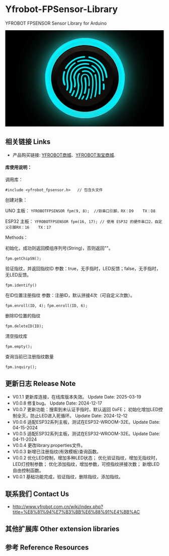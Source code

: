 # Yfrobot-FPSensor-Library
YFROBOT FPSENSOR Sensor Library for Arduino

![](./assets/Fingerprint_Identification_Sensor.png)

## 相关链接 Links

* 产品购买链接: [YFROBOT商城](https://www.yfrobot.com/)、[YFROBOT淘宝商城](https://yfrobot.taobao.com/).

#### 库使用说明：
调用库：

`#include <yfrobot_fpsensor.h>   // 包含头文件`

创建对象：

UNO 主板：
`YFROBOTFPSENSOR fpm(9, 8);  //软串口引脚，RX：D9    TX：D8`

ESP32 主板：
`YFROBOTFPSENSOR fpm(16, 17); // 使用 ESP32 的硬件串口2，自定义引脚RX：16    TX：17`

Methods：

初始化，成功则返回模组序列号(String)，否则返回""。

`fpm.getChipSN();`

验证指纹，并返回指纹ID
参数：true，无手指时，LED反馈；false，无手指时，无LED反馈。

`fpm.identify()`

在ID位置注册指纹
参数：注册ID，默认拼接4次（可自定义次数）。

`fpm.enroll(ID, 4);` 
`fpm.enroll(ID, 6);`


删除ID位置的指纹

`fpm.deleteID(ID);`

清空指纹库

`fpm.empty();`

查询当前已注册指纹数量

`fpm.inquiry();`


## 更新日志 Release Note
* V0.1.1    更新库连接，在线库版本失效。 Update Date: 2025-03-19
* V0.0.8    修复bug。
            Update Date: 2024-12-17
* V0.0.7    更新功能：搜索到未认证手指时，默认返回 0xFE；
            初始化增加LED控制全灭，防止LED进入死循环。
            Update Date: 2024-12-12
* V0.0.6    适配ESP32系列主板，测试在ESP32-WROOM-32E。Update Date: 04-15-2024
* V0.0.5    适配ESP32系列主板，测试在ESP32-WROOM-32E。Update Date: 04-11-2024
* V0.0.4    更改library.properties文件。
* V0.0.3    新增已注册指纹(有效模板)查询函数。
* V0.0.2    优化LED控制，增加多种LED状态；
            优化验证指纹，增加无指纹时，LED灯控制参数；
            优化添加指纹，增加参数，可控指纹拼接次数；
            新增LED自由控制函数。
* V0.0.1    基础功能完成，验证指纹，删除指纹，添加指纹。

## 联系我们 Contact Us
* http://www.yfrobot.com.cn/wiki/index.php?title=%E8%81%94%E7%B3%BB%E6%88%91%E4%BB%AC

## 其他扩展库 Other extension libraries

## 参考 Reference Resources